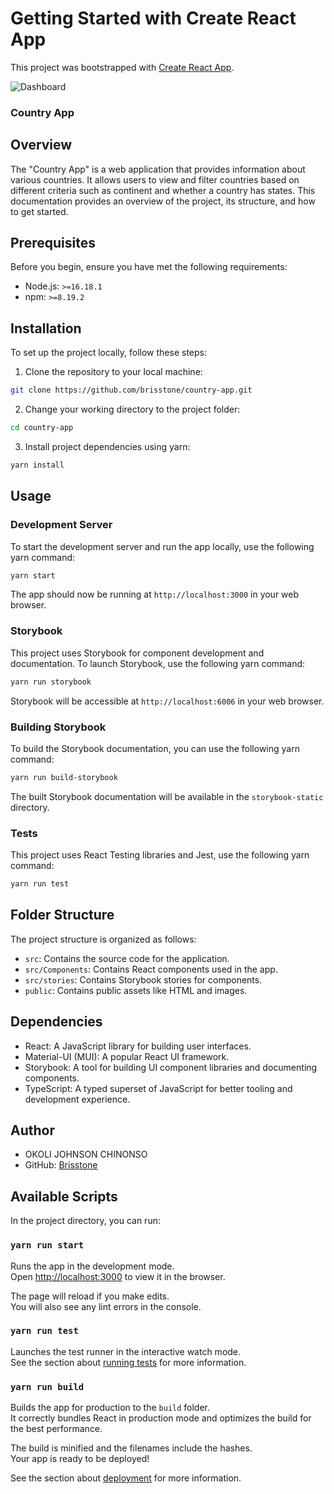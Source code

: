 # Getting Started with Create React App

This project was bootstrapped with [Create React App](https://github.com/facebook/create-react-app).

![Dashboard](country.png)

### Country App

## Overview

The "Country App" is a web application that provides information about various countries. It allows users to view and filter countries based on different criteria such as continent and whether a country has states. This documentation provides an overview of the project, its structure, and how to get started.

## Prerequisites

Before you begin, ensure you have met the following requirements:

- Node.js: `>=16.18.1`
- npm: `>=8.19.2`

## Installation

To set up the project locally, follow these steps:

1. Clone the repository to your local machine:

```bash
git clone https://github.com/brisstone/country-app.git
```

2. Change your working directory to the project folder:

```bash
cd country-app
```

3. Install project dependencies using yarn:

```bash
yarn install
```

## Usage

### Development Server

To start the development server and run the app locally, use the following yarn command:

```bash
yarn start
```

The app should now be running at `http://localhost:3000` in your web browser.

### Storybook

This project uses Storybook for component development and documentation. To launch Storybook, use the following yarn command:

```bash
yarn run storybook
```

Storybook will be accessible at `http://localhost:6006` in your web browser.

### Building Storybook

To build the Storybook documentation, you can use the following yarn command:

```bash
yarn run build-storybook
```

The built Storybook documentation will be available in the `storybook-static` directory.

### Tests

This project uses React Testing libraries and Jest, use the following yarn command:

```bash
yarn run test
```


## Folder Structure

The project structure is organized as follows:

- `src`: Contains the source code for the application.
- `src/Components`: Contains React components used in the app.
- `src/stories`: Contains Storybook stories for components.
- `public`: Contains public assets like HTML and images.

## Dependencies

- React: A JavaScript library for building user interfaces.
- Material-UI (MUI): A popular React UI framework.
- Storybook: A tool for building UI component libraries and documenting components.
- TypeScript: A typed superset of JavaScript for better tooling and development experience.


## Author

- OKOLI JOHNSON CHINONSO
- GitHub: [Brisstone](https://github.com/brisstone)



## Available Scripts

In the project directory, you can run:

### `yarn run start`

Runs the app in the development mode.\
Open [http://localhost:3000](http://localhost:3000) to view it in the browser.

The page will reload if you make edits.\
You will also see any lint errors in the console.

### `yarn run test`

Launches the test runner in the interactive watch mode.\
See the section about [running tests](https://facebook.github.io/create-react-app/docs/running-tests) for more information.

### `yarn run build`

Builds the app for production to the `build` folder.\
It correctly bundles React in production mode and optimizes the build for the best performance.

The build is minified and the filenames include the hashes.\
Your app is ready to be deployed!

See the section about [deployment](https://facebook.github.io/create-react-app/docs/deployment) for more information.

